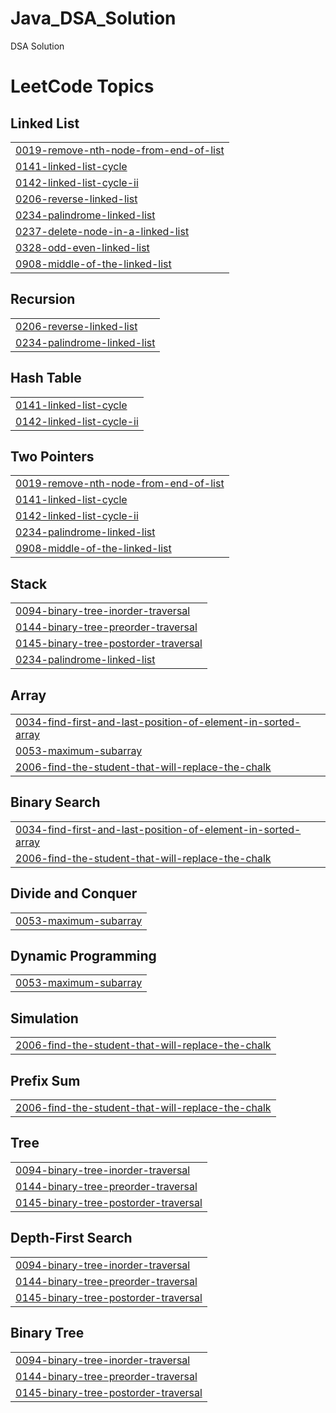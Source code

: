 # Java_DSA_Solution
DSA Solution

<!---LeetCode Topics Start-->
# LeetCode Topics
## Linked List
|  |
| ------- |
| [0019-remove-nth-node-from-end-of-list](https://github.com/harshitaditya/DSA_Solution/tree/master/0019-remove-nth-node-from-end-of-list) |
| [0141-linked-list-cycle](https://github.com/harshitaditya/DSA_Solution/tree/master/0141-linked-list-cycle) |
| [0142-linked-list-cycle-ii](https://github.com/harshitaditya/DSA_Solution/tree/master/0142-linked-list-cycle-ii) |
| [0206-reverse-linked-list](https://github.com/harshitaditya/DSA_Solution/tree/master/0206-reverse-linked-list) |
| [0234-palindrome-linked-list](https://github.com/harshitaditya/DSA_Solution/tree/master/0234-palindrome-linked-list) |
| [0237-delete-node-in-a-linked-list](https://github.com/harshitaditya/DSA_Solution/tree/master/0237-delete-node-in-a-linked-list) |
| [0328-odd-even-linked-list](https://github.com/harshitaditya/DSA_Solution/tree/master/0328-odd-even-linked-list) |
| [0908-middle-of-the-linked-list](https://github.com/harshitaditya/DSA_Solution/tree/master/0908-middle-of-the-linked-list) |
## Recursion
|  |
| ------- |
| [0206-reverse-linked-list](https://github.com/harshitaditya/DSA_Solution/tree/master/0206-reverse-linked-list) |
| [0234-palindrome-linked-list](https://github.com/harshitaditya/DSA_Solution/tree/master/0234-palindrome-linked-list) |
## Hash Table
|  |
| ------- |
| [0141-linked-list-cycle](https://github.com/harshitaditya/DSA_Solution/tree/master/0141-linked-list-cycle) |
| [0142-linked-list-cycle-ii](https://github.com/harshitaditya/DSA_Solution/tree/master/0142-linked-list-cycle-ii) |
## Two Pointers
|  |
| ------- |
| [0019-remove-nth-node-from-end-of-list](https://github.com/harshitaditya/DSA_Solution/tree/master/0019-remove-nth-node-from-end-of-list) |
| [0141-linked-list-cycle](https://github.com/harshitaditya/DSA_Solution/tree/master/0141-linked-list-cycle) |
| [0142-linked-list-cycle-ii](https://github.com/harshitaditya/DSA_Solution/tree/master/0142-linked-list-cycle-ii) |
| [0234-palindrome-linked-list](https://github.com/harshitaditya/DSA_Solution/tree/master/0234-palindrome-linked-list) |
| [0908-middle-of-the-linked-list](https://github.com/harshitaditya/DSA_Solution/tree/master/0908-middle-of-the-linked-list) |
## Stack
|  |
| ------- |
| [0094-binary-tree-inorder-traversal](https://github.com/harshitaditya/DSA_Solution/tree/master/0094-binary-tree-inorder-traversal) |
| [0144-binary-tree-preorder-traversal](https://github.com/harshitaditya/DSA_Solution/tree/master/0144-binary-tree-preorder-traversal) |
| [0145-binary-tree-postorder-traversal](https://github.com/harshitaditya/DSA_Solution/tree/master/0145-binary-tree-postorder-traversal) |
| [0234-palindrome-linked-list](https://github.com/harshitaditya/DSA_Solution/tree/master/0234-palindrome-linked-list) |
## Array
|  |
| ------- |
| [0034-find-first-and-last-position-of-element-in-sorted-array](https://github.com/harshitaditya/DSA_Solution/tree/master/0034-find-first-and-last-position-of-element-in-sorted-array) |
| [0053-maximum-subarray](https://github.com/harshitaditya/DSA_Solution/tree/master/0053-maximum-subarray) |
| [2006-find-the-student-that-will-replace-the-chalk](https://github.com/harshitaditya/DSA_Solution/tree/master/2006-find-the-student-that-will-replace-the-chalk) |
## Binary Search
|  |
| ------- |
| [0034-find-first-and-last-position-of-element-in-sorted-array](https://github.com/harshitaditya/DSA_Solution/tree/master/0034-find-first-and-last-position-of-element-in-sorted-array) |
| [2006-find-the-student-that-will-replace-the-chalk](https://github.com/harshitaditya/DSA_Solution/tree/master/2006-find-the-student-that-will-replace-the-chalk) |
## Divide and Conquer
|  |
| ------- |
| [0053-maximum-subarray](https://github.com/harshitaditya/DSA_Solution/tree/master/0053-maximum-subarray) |
## Dynamic Programming
|  |
| ------- |
| [0053-maximum-subarray](https://github.com/harshitaditya/DSA_Solution/tree/master/0053-maximum-subarray) |
## Simulation
|  |
| ------- |
| [2006-find-the-student-that-will-replace-the-chalk](https://github.com/harshitaditya/DSA_Solution/tree/master/2006-find-the-student-that-will-replace-the-chalk) |
## Prefix Sum
|  |
| ------- |
| [2006-find-the-student-that-will-replace-the-chalk](https://github.com/harshitaditya/DSA_Solution/tree/master/2006-find-the-student-that-will-replace-the-chalk) |
## Tree
|  |
| ------- |
| [0094-binary-tree-inorder-traversal](https://github.com/harshitaditya/DSA_Solution/tree/master/0094-binary-tree-inorder-traversal) |
| [0144-binary-tree-preorder-traversal](https://github.com/harshitaditya/DSA_Solution/tree/master/0144-binary-tree-preorder-traversal) |
| [0145-binary-tree-postorder-traversal](https://github.com/harshitaditya/DSA_Solution/tree/master/0145-binary-tree-postorder-traversal) |
## Depth-First Search
|  |
| ------- |
| [0094-binary-tree-inorder-traversal](https://github.com/harshitaditya/DSA_Solution/tree/master/0094-binary-tree-inorder-traversal) |
| [0144-binary-tree-preorder-traversal](https://github.com/harshitaditya/DSA_Solution/tree/master/0144-binary-tree-preorder-traversal) |
| [0145-binary-tree-postorder-traversal](https://github.com/harshitaditya/DSA_Solution/tree/master/0145-binary-tree-postorder-traversal) |
## Binary Tree
|  |
| ------- |
| [0094-binary-tree-inorder-traversal](https://github.com/harshitaditya/DSA_Solution/tree/master/0094-binary-tree-inorder-traversal) |
| [0144-binary-tree-preorder-traversal](https://github.com/harshitaditya/DSA_Solution/tree/master/0144-binary-tree-preorder-traversal) |
| [0145-binary-tree-postorder-traversal](https://github.com/harshitaditya/DSA_Solution/tree/master/0145-binary-tree-postorder-traversal) |
<!---LeetCode Topics End-->
